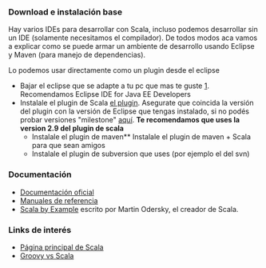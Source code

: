 ### Download e instalación base

Hay varios IDEs para desarrollar con Scala, incluso podemos desarrollar sin un IDE (solamente necesitamos el compilador). De todos modos aca vamos a explicar como se puede armar un ambiente de desarrollo usando Eclipse y Maven (para manejo de dependencias).

Lo podemos usar directamente como un plugin desde el eclipse

-   Bajar el eclipse que se adapte a tu pc que mas te guste [1](http://www.eclipse.org/downloads/). Recomendamos Eclipse IDE for Java EE Developers
-   Instalale el plugin de Scala [el plugin](http://scala-ide.org/download/current.html). Asegurate que coincida la versión del plugin con la versión de Eclipse que tengas instalado, si no podés probar versiones "milestone" [aquí](http://scala-ide.org/download/milestone.html). **Te recomendamos que uses la version 2.9 del plugin de scala**
    -   Instalale el plugin de maven\*\* Instalale el plugin de maven + Scala para que sean amigos
    -   Instalale el plugin de subversion que uses (por ejemplo el del svn)

### Documentación

-   [Documentación oficial](http://www.scala-lang.org/node/197)
-   [Manuales de referencia](http://www.scala-lang.org/node/198)
-   [Scala by Example](http://www.scala-lang.org/docu/files/ScalaByExample.pdf#) escrito por Martin Odersky, el creador de Scala.

### Links de interés

-   [Página principal de Scala](http://www.scala-lang.org/)
-   [Groovy vs Scala](groovy-vs-scala.md)

